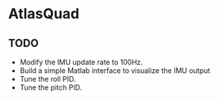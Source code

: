 # AtlasQuad

## TODO
* Modify the IMU update rate to 100Hz.
* Build a simple Matlab interface to visualize the IMU output
* Tune the roll PID.
* Tune the pitch PID.
